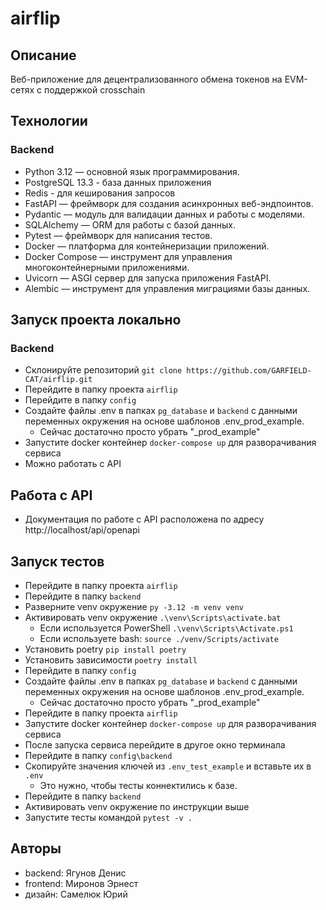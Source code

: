 # airflip

## Описание

Веб-приложение для децентрализованного обмена токенов на EVM-сетях с поддержкой crosschain

## Технологии

### Backend

- Python 3.12 — основной язык программирования.
- PostgreSQL 13.3 - база данных приложения
- Redis - для кеширования запросов
- FastAPI — фреймворк для создания асинхронных веб-эндпоинтов.
- Pydantic — модуль для валидации данных и работы с моделями.
- SQLAlchemy — ORM для работы с базой данных.
- Pytest — фреймворк для написания тестов.
- Docker — платформа для контейнеризации приложений.
- Docker Compose — инструмент для управления многоконтейнерными приложениями.
- Uvicorn — ASGI сервер для запуска приложения FastAPI.
- Alembic — инструмент для управления миграциями базы данных.

## Запуск проекта локально

### Backend

- Склонируйте репозиторий `git clone https://github.com/GARFIELD-CAT/airflip.git`
- Перейдите в папку проекта `airflip`
- Перейдите в папку `config`
- Создайте файлы .env в папках `pg_database` и `backend` с данными переменных окружения на основе шаблонов .env_prod_example. 
  - Сейчас достаточно просто убрать "_prod_example"
- Запустите docker контейнер `docker-compose up` для разворачивания сервиса
- Можно работать с API

## Работа с API

-  Документация по работе с API расположена по адресу http://localhost/api/openapi

## Запуск тестов
- Перейдите в папку проекта `airflip`
- Перейдите в папку `backend`
- Разверните venv окружение `py -3.12 -m venv venv`
- Активировать venv окружение `.\venv\Scripts\activate.bat`
  - Если используется PowerShell `.\venv\Scripts\Activate.ps1`
  - Если используете bash: `source ./venv/Scripts/activate`
- Установить poetry `pip install poetry`
- Установить зависимости `poetry install`
- Перейдите в папку `config`
- Создайте файлы .env в папках `pg_database` и `backend` с данными переменных окружения на основе шаблонов .env_prod_example. 
  - Сейчас достаточно просто убрать "_prod_example"
- Перейдите в папку проекта `airflip`
- Запустите docker контейнер `docker-compose up` для разворачивания сервиса
- После запуска сервиса перейдите в другое окно терминала
- Перейдите в папку `config\backend`
- Скопируйте значения ключей из `.env_test_example` и вставьте их в `.env`
  - Это нужно, чтобы тесты коннектились к базе.
- Перейдите в папку `backend`
- Активировать venv окружение по инструкции выше
- Запустите тесты командой `pytest -v .`

## Авторы

- backend: Ягунов Денис
- frontend: Миронов Эрнест
- дизайн: Самелюк Юрий

